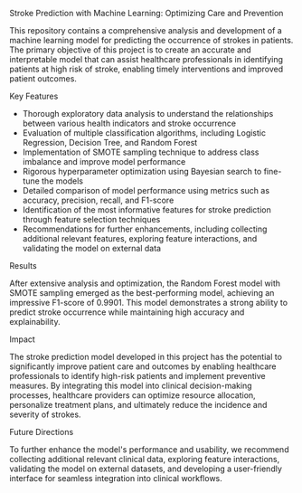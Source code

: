 Stroke Prediction with Machine Learning: Optimizing Care and Prevention

This repository contains a comprehensive analysis and development of a machine learning model for predicting the occurrence of strokes in patients. The primary objective of this project is to create an accurate and interpretable model that can assist healthcare professionals in identifying patients at high risk of stroke, enabling timely interventions and improved patient outcomes.

Key Features
- Thorough exploratory data analysis to understand the relationships between various health indicators and stroke occurrence
- Evaluation of multiple classification algorithms, including Logistic Regression, Decision Tree, and Random Forest
- Implementation of SMOTE sampling technique to address class imbalance and improve model performance
- Rigorous hyperparameter optimization using Bayesian search to fine-tune the models
- Detailed comparison of model performance using metrics such as accuracy, precision, recall, and F1-score
- Identification of the most informative features for stroke prediction through feature selection techniques
- Recommendations for further enhancements, including collecting additional relevant features, exploring feature interactions, and validating the model on external data
  
Results

After extensive analysis and optimization, the Random Forest model with SMOTE sampling emerged as the best-performing model, achieving an impressive F1-score of 0.9901. This model demonstrates a strong ability to predict stroke occurrence while maintaining high accuracy and explainability.

Impact

The stroke prediction model developed in this project has the potential to significantly improve patient care and outcomes by enabling healthcare professionals to identify high-risk patients and implement preventive measures. By integrating this model into clinical decision-making processes, healthcare providers can optimize resource allocation, personalize treatment plans, and ultimately reduce the incidence and severity of strokes.

Future Directions

To further enhance the model's performance and usability, we recommend collecting additional relevant clinical data, exploring feature interactions, validating the model on external datasets, and developing a user-friendly interface for seamless integration into clinical workflows.
